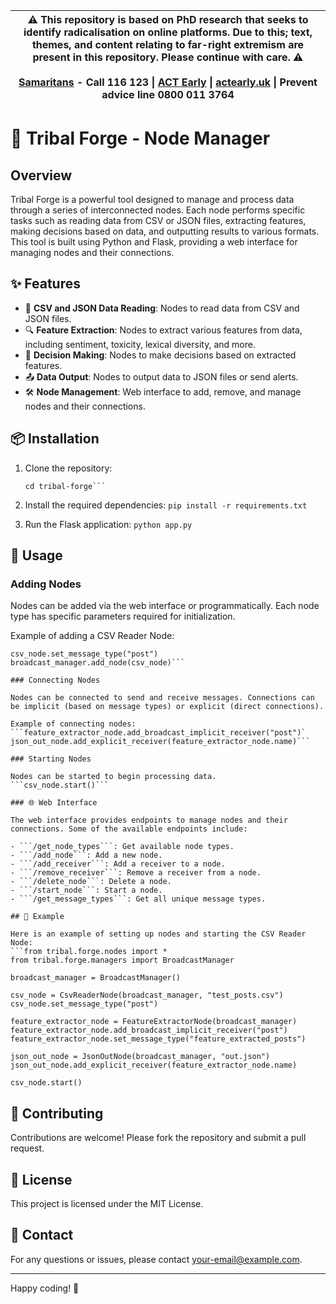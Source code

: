 | :warning: This repository is based on PhD research that seeks to identify radicalisation on online platforms. Due to this; text, themes, and content relating to far-right extremism are present in this repository. Please continue with care. :warning:   <br />  <br />  [Samaritans](http://www.samaritans.org) - Call 116 123 \| [ACT Early](https://www.act.campaign.gov.uk) \| [actearly.uk](https://www.actearly.uk) \| Prevent advice line 0800 011 3764|
| --- |

# 🚀 Tribal Forge - Node Manager

## Overview

Tribal Forge is a powerful tool designed to manage and process data through a series of interconnected nodes. Each node performs specific tasks such as reading data from CSV or JSON files, extracting features, making decisions based on data, and outputting results to various formats. This tool is built using Python and Flask, providing a web interface for managing nodes and their connections.

## ✨ Features

- 📄 **CSV and JSON Data Reading**: Nodes to read data from CSV and JSON files.
- 🔍 **Feature Extraction**: Nodes to extract various features from data, including sentiment, toxicity, lexical diversity, and more.
- 🧠 **Decision Making**: Nodes to make decisions based on extracted features.
- 📤 **Data Output**: Nodes to output data to JSON files or send alerts.
- 🛠️ **Node Management**: Web interface to add, remove, and manage nodes and their connections.

## 📦 Installation

1. Clone the repository:
    ```git clone https://github.com/your-repo/tribal-forge.git
    cd tribal-forge```

2. Install the required dependencies:
    ```pip install -r requirements.txt```

3. Run the Flask application:
    ```python app.py```

## 🚀 Usage

### Adding Nodes

Nodes can be added via the web interface or programmatically. Each node type has specific parameters required for initialization.

Example of adding a CSV Reader Node:
```csv_node = CsvReaderNode(broadcast_manager, "path/to/your/csvfile.csv")
csv_node.set_message_type("post")
broadcast_manager.add_node(csv_node)```

### Connecting Nodes

Nodes can be connected to send and receive messages. Connections can be implicit (based on message types) or explicit (direct connections).

Example of connecting nodes:
```feature_extractor_node.add_broadcast_implicit_receiver("post")`
json_out_node.add_explicit_receiver(feature_extractor_node.name)```

### Starting Nodes

Nodes can be started to begin processing data.
```csv_node.start()```

### 🌐 Web Interface

The web interface provides endpoints to manage nodes and their connections. Some of the available endpoints include:

- ```/get_node_types```: Get available node types.
- ```/add_node```: Add a new node.
- ```/add_receiver```: Add a receiver to a node.
- ```/remove_receiver```: Remove a receiver from a node.
- ```/delete_node```: Delete a node.
- ```/start_node```: Start a node.
- ```/get_message_types```: Get all unique message types.

## 📝 Example

Here is an example of setting up nodes and starting the CSV Reader Node:
```from tribal.forge.nodes import *
from tribal.forge.managers import BroadcastManager

broadcast_manager = BroadcastManager()

csv_node = CsvReaderNode(broadcast_manager, "test_posts.csv")
csv_node.set_message_type("post")

feature_extractor_node = FeatureExtractorNode(broadcast_manager)
feature_extractor_node.add_broadcast_implicit_receiver("post")
feature_extractor_node.set_message_type("feature_extracted_posts")

json_out_node = JsonOutNode(broadcast_manager, "out.json")
json_out_node.add_explicit_receiver(feature_extractor_node.name)

csv_node.start()
```

## 🤝 Contributing

Contributions are welcome! Please fork the repository and submit a pull request.

## 📄 License

This project is licensed under the MIT License.

## 📧 Contact

For any questions or issues, please contact [your-email@example.com](mailto:your-email@example.com).

---

Happy coding! 🎉
